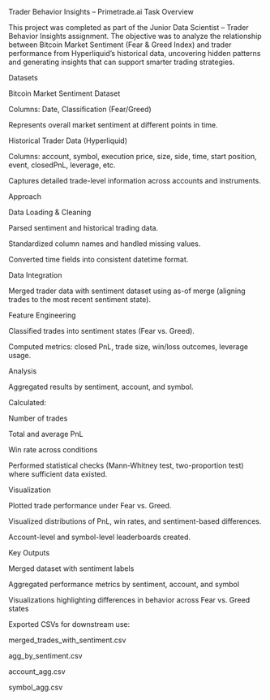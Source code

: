 Trader Behavior Insights – Primetrade.ai Task
Overview

This project was completed as part of the Junior Data Scientist – Trader Behavior Insights assignment.
The objective was to analyze the relationship between Bitcoin Market Sentiment (Fear & Greed Index) and trader performance from Hyperliquid’s historical data, uncovering hidden patterns and generating insights that can support smarter trading strategies.

Datasets

Bitcoin Market Sentiment Dataset

Columns: Date, Classification (Fear/Greed)

Represents overall market sentiment at different points in time.

Historical Trader Data (Hyperliquid)

Columns: account, symbol, execution price, size, side, time, start position, event, closedPnL, leverage, etc.

Captures detailed trade-level information across accounts and instruments.

Approach

Data Loading & Cleaning

Parsed sentiment and historical trading data.

Standardized column names and handled missing values.

Converted time fields into consistent datetime format.

Data Integration

Merged trader data with sentiment dataset using as-of merge (aligning trades to the most recent sentiment state).

Feature Engineering

Classified trades into sentiment states (Fear vs. Greed).

Computed metrics: closed PnL, trade size, win/loss outcomes, leverage usage.

Analysis

Aggregated results by sentiment, account, and symbol.

Calculated:

Number of trades

Total and average PnL

Win rate across conditions

Performed statistical checks (Mann-Whitney test, two-proportion test) where sufficient data existed.

Visualization

Plotted trade performance under Fear vs. Greed.

Visualized distributions of PnL, win rates, and sentiment-based differences.

Account-level and symbol-level leaderboards created.

Key Outputs

Merged dataset with sentiment labels

Aggregated performance metrics by sentiment, account, and symbol

Visualizations highlighting differences in behavior across Fear vs. Greed states

Exported CSVs for downstream use:

merged_trades_with_sentiment.csv

agg_by_sentiment.csv

account_agg.csv

symbol_agg.csv
